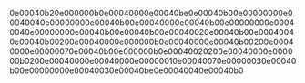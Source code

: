  0e00040b20e000000b0e00040000e00040be0e00040b00e00000000e00040040e00000000e00040b00e00040000e00040b00e00000000e00040040e00000000e00040b00e00040b00e00040020e00040b00e00040040e00040b00200e00040000e000000b0e00040000e00040b00200e00040000e00000070e00040b00e000000b0e00040020200e00040000e000000b0200e00040000e00040000e00000010e00040070e00000030e00040b00e00000000e00040030e00040be0e00040040e00040b0
